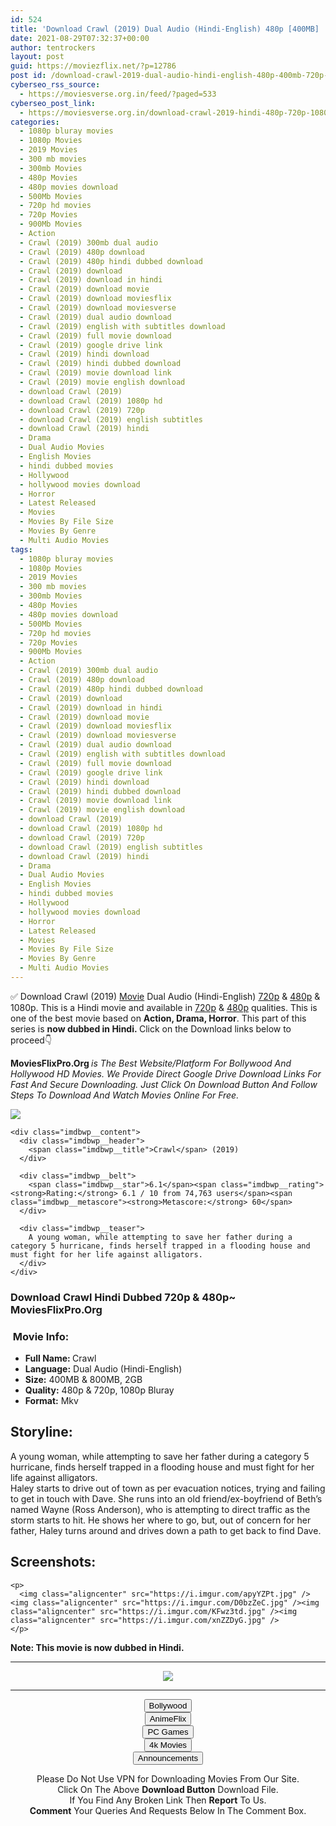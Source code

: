 ```yaml
---
id: 524
title: 'Download Crawl (2019) Dual Audio (Hindi-English) 480p [400MB] || 720p [800MB] || 1080p [2GB]'
date: 2021-08-29T07:32:37+00:00
author: tentrockers
layout: post
guid: https://moviezflix.net/?p=12786
post id: /download-crawl-2019-dual-audio-hindi-english-480p-400mb-720p-800mb-1080p-2gb/
cyberseo_rss_source:
  - https://moviesverse.org.in/feed/?paged=533
cyberseo_post_link:
  - https://moviesverse.org.in/download-crawl-2019-hindi-480p-720p-1080p-2/
categories:
  - 1080p bluray movies
  - 1080p Movies
  - 2019 Movies
  - 300 mb movies
  - 300mb Movies
  - 480p Movies
  - 480p movies download
  - 500Mb Movies
  - 720p hd movies
  - 720p Movies
  - 900Mb Movies
  - Action
  - Crawl (2019) 300mb dual audio
  - Crawl (2019) 480p download
  - Crawl (2019) 480p hindi dubbed download
  - Crawl (2019) download
  - Crawl (2019) download in hindi
  - Crawl (2019) download movie
  - Crawl (2019) download moviesflix
  - Crawl (2019) download moviesverse
  - Crawl (2019) dual audio download
  - Crawl (2019) english with subtitles download
  - Crawl (2019) full movie download
  - Crawl (2019) google drive link
  - Crawl (2019) hindi download
  - Crawl (2019) hindi dubbed download
  - Crawl (2019) movie download link
  - Crawl (2019) movie english download
  - download Crawl (2019)
  - download Crawl (2019) 1080p hd
  - download Crawl (2019) 720p
  - download Crawl (2019) english subtitles
  - download Crawl (2019) hindi
  - Drama
  - Dual Audio Movies
  - English Movies
  - hindi dubbed movies
  - Hollywood
  - hollywood movies download
  - Horror
  - Latest Released
  - Movies
  - Movies By File Size
  - Movies By Genre
  - Multi Audio Movies
tags:
  - 1080p bluray movies
  - 1080p Movies
  - 2019 Movies
  - 300 mb movies
  - 300mb Movies
  - 480p Movies
  - 480p movies download
  - 500Mb Movies
  - 720p hd movies
  - 720p Movies
  - 900Mb Movies
  - Action
  - Crawl (2019) 300mb dual audio
  - Crawl (2019) 480p download
  - Crawl (2019) 480p hindi dubbed download
  - Crawl (2019) download
  - Crawl (2019) download in hindi
  - Crawl (2019) download movie
  - Crawl (2019) download moviesflix
  - Crawl (2019) download moviesverse
  - Crawl (2019) dual audio download
  - Crawl (2019) english with subtitles download
  - Crawl (2019) full movie download
  - Crawl (2019) google drive link
  - Crawl (2019) hindi download
  - Crawl (2019) hindi dubbed download
  - Crawl (2019) movie download link
  - Crawl (2019) movie english download
  - download Crawl (2019)
  - download Crawl (2019) 1080p hd
  - download Crawl (2019) 720p
  - download Crawl (2019) english subtitles
  - download Crawl (2019) hindi
  - Drama
  - Dual Audio Movies
  - English Movies
  - hindi dubbed movies
  - Hollywood
  - hollywood movies download
  - Horror
  - Latest Released
  - Movies
  - Movies By File Size
  - Movies By Genre
  - Multi Audio Movies
---
```

<div class="thecontent clearfix">
  <p>
    ✅ Download Crawl (2019) <a href="https://moviesverse.org.in/category/movies/" data-wpel-link="internal">Movie</a> Dual Audio (Hindi-English) <a href="https://moviesverse.org.in/720p-movies/" data-wpel-link="internal">720p</a>&nbsp;&&nbsp;<a href="https://moviesverse.org.in/480p-movies/" data-wpel-link="internal">480p</a> & 1080p. This is a Hindi movie and available in <a href="https://moviesverse.org.in/720p-movies/" data-wpel-link="internal">720p</a>&nbsp;&&nbsp;<a href="https://moviesverse.org.in/480p-movies/" data-wpel-link="internal">480p</a> qualities. This is one of the best movie based on <strong>Action, Drama, Horror</strong>. This part of this series is <strong>now dubbed in <span>Hindi.&nbsp;</span></strong><span>Click on the Download links below to proceed👇</span>
  </p>
  
  <p>
    <strong><span>MoviesFlixPro.Org&nbsp;</span></strong><em>is The Best Website/Platform For Bollywood And Hollywood HD Movies. We Provide Direct Google Drive Download Links For Fast And Secure Downloading. Just Click On Download Button And Follow Steps To&nbsp;Download And Watch Movies Online For Free.</em>
  </p>
  
  <div class="imdbwp imdbwp--movie dark">
    <div class="imdbwp__thumb">
      <a class="imdbwp__link" target="_blank" title="Crawl" href="https://www.imdb.com/title/tt8364368/" rel="nofollow external noopener noreferrer" data-wpel-link="external"><img class="imdbwp__img" src="https://m.media-amazon.com/images/M/MV5BNTk4MTliYzgtOGI2Ni00N2I5LTg4MjktZTkzZTE0MWVjNGEyXkEyXkFqcGdeQXVyMTA3MTA4Mzgw._V1_SX300.jpg" /></a>
    </div>
    
    <div class="imdbwp__content">
      <div class="imdbwp__header">
        <span class="imdbwp__title">Crawl</span> (2019)
      </div>
      
      <div class="imdbwp__belt">
        <span class="imdbwp__star">6.1</span><span class="imdbwp__rating"><strong>Rating:</strong> 6.1 / 10 from 74,763 users</span><span class="imdbwp__metascore"><strong>Metascore:</strong> 60</span>
      </div>
      
      <div class="imdbwp__teaser">
        A young woman, while attempting to save her father during a category 5 hurricane, finds herself trapped in a flooding house and must fight for her life against alligators.
      </div>
    </div>
  </div>
  
  <h3>
    <span>Download Crawl Hindi Dubbed 720p & 480p~ MoviesFlixPro.Org</span>
  </h3>
  
  <h3>
    <span>&nbsp;Movie Info:&nbsp;</span>
  </h3>
  
  <ul>
    <li>
      <strong>Full Name: </strong>Crawl
    </li>
    <li>
      <strong>Language:</strong> Dual Audio (Hindi-English)
    </li>
    <li>
      <strong>Size:</strong> 400MB & 800MB, 2GB
    </li>
    <li>
      <strong>Quality:</strong> 480p & 720p, 1080p Bluray
    </li>
    <li>
      <strong>Format:</strong>&nbsp;Mkv
    </li>
  </ul>
  
  <h2>
    <span>Storyline:</span>
  </h2>
  
  <div class="summary_text">
    A young woman, while attempting to save her father during a category 5 hurricane, finds herself trapped in a flooding house and must fight for her life against alligators.
  </div>
  
  <div>
    Haley starts to drive out of town as per evacuation notices, trying and failing to get in touch with Dave. She runs into an old friend/ex-boyfriend of Beth’s named Wayne (Ross Anderson), who is attempting to direct traffic as the storm starts to hit. He shows her where to go, but, out of concern for her father, Haley turns around and drives down a path to get back to find Dave.
  </div>
  
  <div class="summary_text">
    <h2>
      <span>Screenshots:</span>
    </h2>
    
    <p>
      <img class="aligncenter" src="https://i.imgur.com/apyYZPt.jpg" /><img class="aligncenter" src="https://i.imgur.com/D0bzZeC.jpg" /><img class="aligncenter" src="https://i.imgur.com/KFwz3td.jpg" /><img class="aligncenter" src="https://i.imgur.com/xnZZDyG.jpg" />
    </p>
  </div>
  
  <div class="inline canwrap">
    <div class="inline canwrap">
      <div class="inline canwrap">
        <div class="inline canwrap">
          <p>
            <span><strong>Note: This movie is now dubbed in Hindi.</strong></span>
          </p>
        </div>
      </div>
    </div>
  </div>
</div>

<center>
  </p> 
  
  <hr />
  
  <p>
    <a href="http://gdrivepro.xyz/join.php" data-wpel-link="external" target="_blank" rel="nofollow external noopener noreferrer"><img src="https://i.imgur.com/FhMdWdW.png" /></a>
  </p>
  
  <hr />
  
  <p>
    <a href="https://dogemovies.xyz" target="_blank" data-wpel-link="external" rel="nofollow external noopener noreferrer"><button class="button button5">Bollywood</button></a><br /> <a href="https://animeflix.in" target="_blank" data-wpel-link="external" rel="nofollow external noopener noreferrer"><button class="button button5">AnimeFlix</button></a><br /> <a href="https://gamesflix.net/" target="_blank" data-wpel-link="external" rel="nofollow external noopener noreferrer"><button class="button button5">PC Games</button></a><br /> <a href="https://uhdmovies.in" target="_blank" data-wpel-link="external" rel="nofollow external noopener noreferrer"><button class="button button5">4k Movies</button></a><br /> <a href="https://moviesverse.org.in/announcements/" target="_blank" data-wpel-link="internal" rel="noopener"><button class="button button5">Announcements</button></a>
  </p>
  
  <div class="alert alert-danger">
    Please Do Not Use VPN for Downloading Movies From Our Site.
  </div>
  
  <div class="alert alert-success">
    Click On The Above <strong>Download Button</strong> Download File.
  </div>
  
  <div class="alert alert-warning">
    If You Find Any Broken Link Then <strong>Report</strong> To Us.
  </div>
  
  <div class="alert alert-info">
    <strong>Comment</strong> Your Queries And Requests Below In The Comment Box.
  </div>
  
  <p>
    </center>
  </p>